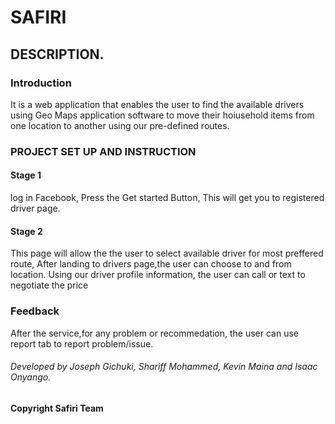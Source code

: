 # SAFIRI


## DESCRIPTION.

### Introduction

It is a web application that enables the user to find the available drivers using Geo Maps application 
software to move their hoiusehold items from one location to another using our pre-defined routes.

### PROJECT SET UP AND INSTRUCTION

#### Stage 1
log in Facebook,
Press the Get started Button,
This will get you to registered driver page.

#### Stage 2
This page will allow the the user to select available driver for most preffered route,
After landing to drivers page,the user can choose to and from location.
Using our driver profile information, the user can call or text to negotiate the price

### Feedback

After the service,for any problem or recommedation, the user can use report tab to report problem/issue.


###### Developed by Joseph Gichuki, Shariff Mohammed, Kevin Maina and Isaac Onyango.

#### Copyright Safiri Team
